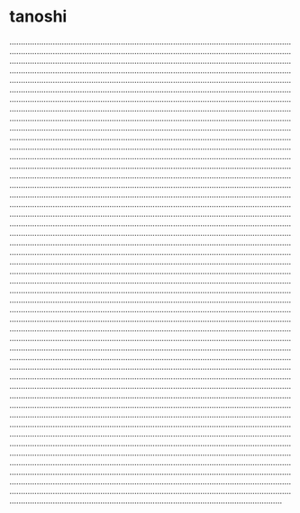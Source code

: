 # tanoshi
........................................................................................................................................................................................................................................................................................................................................................................................................................................................................................................................................................................................................................................................................................................................................................................................................................................................................................................................................................................................................................................................................................................................................................................................................................................................................................................................................................................................................................................................................................................................................................................................................................................................................................................................................................................................................................................................................................................................................................................................................................................................................................................................................................................................................................................................................................................................................................................................................................................................................................................................................................................................................................................................................................................................................................................................................................................................................................................................................................................................................................................................................................................................................................................................................................................................................................................................................................................................................................................................................................................................................................................................................................................................................................................................................................................................................................................................................................................................................................................................................................................................................................................................................................................................................................................................................................................................................................................................................................................................................................................................................................................................................................................................................................................................................................................................................................................................................................................................................................................................................................................................................................................................................................................................................................................................................................................................................................................................................................................................................................................................................................................................................................................................................................................................................................................................................................................................................................................................................................................................................................................................................................................................................................................................................................................................................................................................